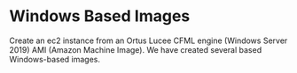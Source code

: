 # Windows Based Images

Create an ec2 instance from an Ortus Lucee CFML engine \(Windows Server 2019\) AMI \(Amazon Machine Image\).  We have created several based Windows-based images.

